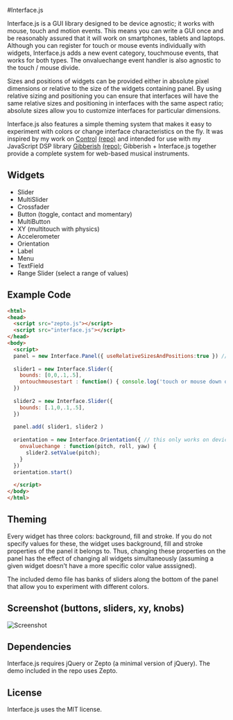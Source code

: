 #Interface.js

Interface.js is a GUI library designed to be device agnostic; it works with mouse, touch and motion events. This means you can write a GUI once and be reasonably assured that it will work on smartphones, tablets and laptops. Although you can register for touch or mouse events individually with widgets, Interface.js adds a new event category, touchmouse events, that works for both types. The onvaluechange event handler is also agnostic to the touch / mouse divide.

Sizes and positions of widgets can be provided either in absolute pixel dimensions or relative to the size of the widgets containing panel. By using relative sizing and positioning you can ensure that interfaces will have the same relative sizes and positioning in interfaces with the same aspect ratio; absolute sizes allow you to customize interfaces for particular dimensions.

Interface.js also features a simple theming system that makes it easy to experiment with colors or change interface characteristics on the fly. It was inspired by my work on [Control][control] [(repo)][controlRepo] and intended for use with my JavaScript DSP library [Gibberish][gibberish] [(repo)][gibberishRepo]; Gibberish + Interface.js together provide a complete system for web-based musical instruments.

## Widgets
* Slider
* MultiSlider
* Crossfader
* Button (toggle, contact and momentary)
* MultiButton
* XY (multitouch with physics)
* Accelerometer
* Orientation
* Label
* Menu
* TextField
* Range Slider (select a range of values)

## Example Code
```html
<html>
<head>
  <script src="zepto.js"></script>
  <script src="interface.js"></script>
</head>
<body>
  <script>
  panel = new Interface.Panel({ useRelativeSizesAndPositions:true }) // panel fills page by default, alternatively you can specify boundaries
  
  slider1 = new Interface.Slider({
    bounds: [0,0,.1,.5],
    ontouchmousestart : function() { console.log('touch or mouse down on slider') }
  })
  
  slider2 = new Interface.Slider({
    bounds: [.1,0,.1,.5],
  })
  
  panel.add( slider1, slider2 )
  
  orientation = new Interface.Orientation({ // this only works on devices with a gyro sensor
    onvaluechange : function(pitch, roll, yaw) {
      slider2.setValue(pitch);
    }
  })
  orientation.start()
  
  </script>
</body>
</html>
```

## Theming
Every widget has three colors: background, fill and stroke. If you do not specify values for these, the widget uses background, fill and stroke properties of the panel it belongs to. Thus, changing these properties on the panel has the effect of changing all widgets simultaneously (assuming a given widget doesn't have a more specific color value asssigned).

The included demo file has banks of sliders along the bottom of the panel that allow you to experiment with different colors.

## Screenshot (buttons, sliders, xy, knobs)

![Screenshot](https://raw.github.com/charlieroberts/Interface.js/screenshots/screenshot.png) 

## Dependencies
Interface.js requires jQuery or Zepto (a minimal version of jQuery). The demo included in the repo uses Zepto.

## License
Interface.js uses the MIT license.

[gibberish]:http://www.charlie-roberts.com/gibberish
[gibberishRepo]:https://github.com/charlieroberts/Gibberish
[control]:http://www.charlie-roberts.com/Control
[controlRepo]:https://github.com/charlieroberts/Control

